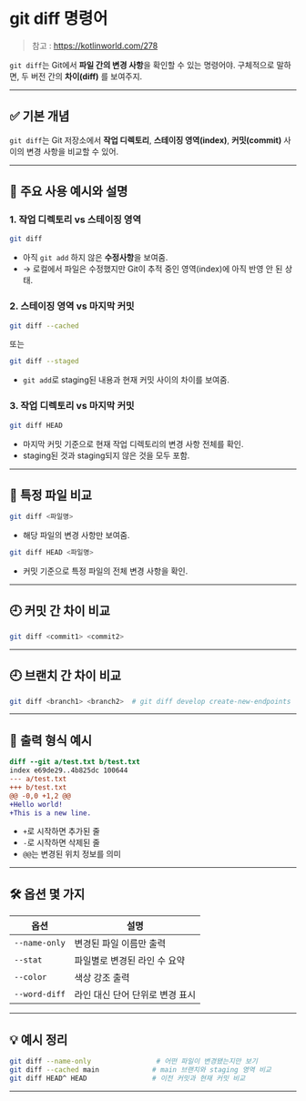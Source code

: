 # git diff 명령어

> 참고 : https://kotlinworld.com/278

`git diff`는 Git에서 **파일 간의 변경 사항**을 확인할 수 있는 명령어야. 구체적으로 말하면, 두 버전 간의 **차이(diff)** 를 보여주지.

---

## ✅ 기본 개념

`git diff`는 Git 저장소에서 **작업 디렉토리**, **스테이징 영역(index)**, **커밋(commit)** 사이의 변경 사항을 비교할 수 있어.

---

## 🧱 주요 사용 예시와 설명

### 1. **작업 디렉토리 vs 스테이징 영역**

```bash
git diff
```

* 아직 `git add` 하지 않은 **수정사항**을 보여줌.
* → 로컬에서 파일은 수정했지만 Git이 추적 중인 영역(index)에 아직 반영 안 된 상태.

### 2. **스테이징 영역 vs 마지막 커밋**

```bash
git diff --cached
```

또는

```bash
git diff --staged
```

* `git add`로 staging된 내용과 현재 커밋 사이의 차이를 보여줌.

### 3. **작업 디렉토리 vs 마지막 커밋**

```bash
git diff HEAD
```

* 마지막 커밋 기준으로 현재 작업 디렉토리의 변경 사항 전체를 확인.
* staging된 것과 staging되지 않은 것을 모두 포함.

---

## 🧠 특정 파일 비교

```bash
git diff <파일명>
```

* 해당 파일의 변경 사항만 보여줌.

```bash
git diff HEAD <파일명>
```

* 커밋 기준으로 특정 파일의 전체 변경 사항을 확인.

---

## 🕘 커밋 간 차이 비교

```bash
git diff <commit1> <commit2>
```

---

## 🕘 브랜치 간 차이 비교

```bash
git diff <branch1> <branch2>  # git diff develop create-new-endpoints
```

---

## 📜 출력 형식 예시

```diff
diff --git a/test.txt b/test.txt
index e69de29..4b825dc 100644
--- a/test.txt
+++ b/test.txt
@@ -0,0 +1,2 @@
+Hello world!
+This is a new line.
```

* `+`로 시작하면 추가된 줄
* `-`로 시작하면 삭제된 줄
* `@@`는 변경된 위치 정보를 의미

---

## 🛠 옵션 몇 가지

| 옵션            | 설명                 |
| ------------- | ------------------ |
| `--name-only` | 변경된 파일 이름만 출력      |
| `--stat`      | 파일별로 변경된 라인 수 요약   |
| `--color`     | 색상 강조 출력           |
| `--word-diff` | 라인 대신 단어 단위로 변경 표시 |

---

## 💡 예시 정리

```bash
git diff --name-only                # 어떤 파일이 변경됐는지만 보기
git diff --cached main             # main 브랜치와 staging 영역 비교
git diff HEAD^ HEAD                # 이전 커밋과 현재 커밋 비교
```

---
